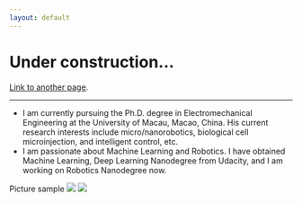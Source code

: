 ```yaml
---
layout: default
---
```


# [](#header-1) Under construction...

[Link to another page](another-page).

***

* I am currently pursuing the Ph.D. degree in Electromechanical Engineering at the University of Macau, Macao, China. His current research interests include micro/nanorobotics, biological cell microinjection, and intelligent control, etc.
* I am passionate about Machine Learning and Robotics. I have obtained Machine Learning, Deep Learning Nanodegree from Udacity, and I am working on Robotics Nanodegree now.

Picture sample
![](https://guides.github.com/activities/hello-world/branching.png)
![](https://assets-cdn.github.com/images/icons/emoji/octocat.png)
